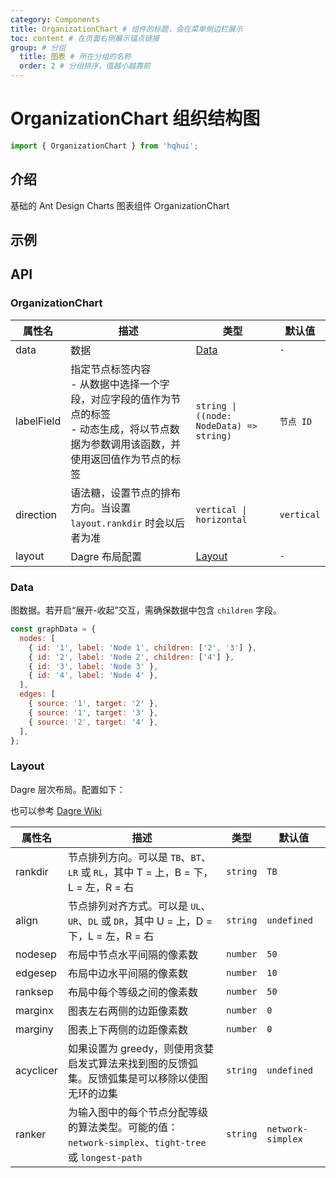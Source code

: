 ```yaml
---
category: Components
title: OrganizationChart # 组件的标题，会在菜单侧边栏展示
toc: content # 在页面右侧展示锚点链接
group: # 分组
  title: 图表 # 所在分组的名称
  order: 2 # 分组排序，值越小越靠前
---
```


# OrganizationChart 组织结构图

```jsx | pure
import { OrganizationChart } from 'hqhui';
```

## 介绍

基础的 Ant Design Charts 图表组件 OrganizationChart

## 示例

<!-- 可以通过code加载示例代码，dumi会帮我们做解析 -->

<code src="./demo/base.tsx" title="基础用法" description="简单的展示" ></code>
<code src="./demo/deriction.tsx" title="节点排布" description="
通过设置 `direction` 为 `vertical` `horizontal` 分别让垂直（自上而下）、水平（自左而右）分布。若不设置 `direction`，则默认垂直分布。" ></code>

## API

<!-- <API id="OrganizationChart"></API> -->

### OrganizationChart

| 属性名     | 描述                                                                                                                                                 | 类型                                     | 默认值     |
| ---------- | ---------------------------------------------------------------------------------------------------------------------------------------------------- | ---------------------------------------- | ---------- |
| data       | 数据                                                                                                                                                 | [Data](#data)                            | `-`        |
| labelField | 指定节点标签内容 <br/> - 从数据中选择一个字段，对应字段的值作为节点的标签 <br/> - 动态生成，将以节点数据为参数调用该函数，并使用返回值作为节点的标签 | `string \| ((node: NodeData) => string)` | `节点 ID`  |
| direction  | 语法糖，设置节点的排布方向。当设置 `layout.rankdir` 时会以后者为准                                                                                   | `vertical \| horizontal`                 | `vertical` |
| layout     | Dagre 布局配置                                                                                                                                       | [Layout](#layout)                        | `-`        |

### Data

图数据。若开启“展开-收起”交互，需确保数据中包含 `children` 字段。

```js
const graphData = {
  nodes: [
    { id: '1', label: 'Node 1', children: ['2', '3'] },
    { id: '2', label: 'Node 2', children: ['4'] },
    { id: '3', label: 'Node 3' },
    { id: '4', label: 'Node 4' },
  ],
  edges: [
    { source: '1', target: '2' },
    { source: '1', target: '3' },
    { source: '2', target: '4' },
  ],
};
```

### Layout

Dagre 层次布局。配置如下：

也可以参考 [Dagre Wiki](https://github.com/dagrejs/dagre/wiki)

| 属性名    | 描述                                                                                                | 类型     | 默认值            |
| --------- | --------------------------------------------------------------------------------------------------- | -------- | ----------------- |
| rankdir   | 节点排列方向。可以是 `TB`、`BT`、`LR` 或 `RL`，其中 T = 上，B = 下，L = 左，R = 右                  | `string` | `TB`              |
| align     | 节点排列对齐方式。可以是 `UL`、`UR`、`DL` 或 `DR`，其中 U = 上，D = 下，L = 左，R = 右              | `string` | `undefined`       |
| nodesep   | 布局中节点水平间隔的像素数                                                                          | `number` | `50`              |
| edgesep   | 布局中边水平间隔的像素数                                                                            | `number` | `10`              |
| ranksep   | 布局中每个等级之间的像素数                                                                          | `number` | `50`              |
| marginx   | 图表左右两侧的边距像素数                                                                            | `number` | `0`               |
| marginy   | 图表上下两侧的边距像素数                                                                            | `number` | `0`               |
| acyclicer | 如果设置为 greedy，则使用贪婪启发式算法来找到图的反馈弧集。反馈弧集是可以移除以使图无环的边集       | `string` | `undefined`       |
| ranker    | 为输入图中的每个节点分配等级的算法类型。可能的值：`network-simplex`、`tight-tree` 或 `longest-path` | `string` | `network-simplex` |
